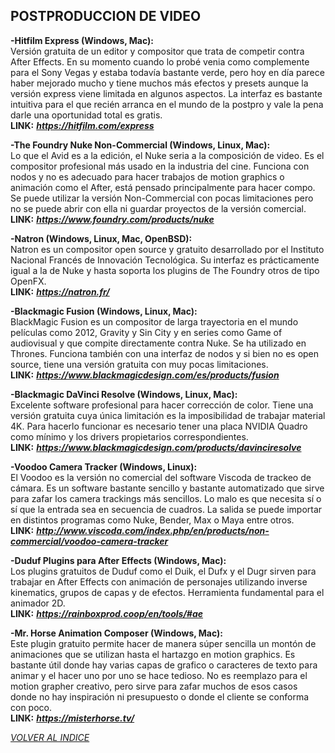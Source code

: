 ## POSTPRODUCCION DE VIDEO ##  

**-Hitfilm Express (Windows, Mac):**  
Versión gratuita de un editor y compositor que trata de competir
contra After Effects. En su momento cuando lo probé venia como
complemente para el Sony Vegas y estaba todavía bastante verde, pero hoy
en día parece haber mejorado mucho y tiene muchos más efectos y presets
aunque la versión express viene limitada en algunos aspectos. La
interfaz es bastante intuitiva para el que recién arranca en el mundo de
la postpro y vale la pena darle una oportunidad total es gratis.  
**LINK:** ***<https://hitfilm.com/express>***  

**-The Foundry Nuke Non-Commercial (Windows, Linux, Mac):**  
Lo que el Avid es a la edición, el Nuke seria a la composición de
video. Es el compositor profesional más usado en la industria del cine.
Funciona con nodos y no es adecuado para hacer trabajos de motion
graphics o animación como el After, está pensado principalmente para
hacer compo. Se puede utilizar la versión Non-Commercial con pocas
limitaciones pero no se puede abrir con ella ni guardar proyectos de la
versión comercial.  
**LINK:** ***<https://www.foundry.com/products/nuke>***  

**-Natron (Windows, Linux, Mac, OpenBSD):**  
Natron es un compositor open source y gratuito desarrollado por el
Instituto Nacional Francés de Innovación Tecnológica. Su interfaz es
prácticamente igual a la de Nuke y hasta soporta los plugins de The
Foundry otros de tipo OpenFX.  
**LINK:** ***<https://natron.fr/>***

**-Blackmagic Fusion (Windows, Linux, Mac):**   
BlackMagic Fusion es un compositor de larga trayectoria en el mundo
películas como 2012, Gravity y Sin City y en series como Game of
audiovisual y que compite directamente contra Nuke. Se ha utilizado en
Thrones. Funciona también con una interfaz de nodos y si bien no es open
source, tiene una versión gratuita con muy pocas limitaciones.  
**LINK:** ***<https://www.blackmagicdesign.com/es/products/fusion>***

**-Blackmagic DaVinci Resolve (Windows, Linux, Mac):**  
Excelente software profesional para hacer corrección de color. Tiene
una versión gratuita cuya única limitación es la imposibilidad de
trabajar material 4K. Para hacerlo funcionar es necesario tener una
placa NVIDIA Quadro como mínimo y los drivers propietarios
correspondientes.  
**LINK:** ***<https://www.blackmagicdesign.com/products/davinciresolve>***  

**-Voodoo Camera Tracker (Windows, Linux):**  
El Voodoo es la versión no comercial del software Viscoda de trackeo
de cámara. Es un software bastante sencillo y bastante automatizado que
sirve para zafar los camera trackings más sencillos. Lo malo es que
necesita sí o sí que la entrada sea en secuencia de cuadros. La salida
se puede importar en distintos programas como Nuke, Bender, Max o Maya
entre otros.  
**LINK:** ***<http://www.viscoda.com/index.php/en/products/non-commercial/voodoo-camera-tracker>***  

**-Duduf Plugins para After Effects (Windows, Mac):**   
Los plugins gratuitos de Duduf como el Duik, el Dufx y el Dugr sirven
para trabajar en After Effects con animación de personajes utilizando
inverse kinematics, grupos de capas y de efectos. Herramienta
fundamental para el animador 2D.  
**LINK:** ***<https://rainboxprod.coop/en/tools/#ae>***  

**-Mr. Horse Animation Composer (Windows, Mac):**  
Este plugin gratuito permite hacer de manera súper sencilla un montón
de animaciones que se utilizan hasta el hartazgo en motion graphics. Es
bastante útil donde hay varias capas de grafico o caracteres de texto
para animar y el hacer uno por uno se hace tedioso. No es reemplazo para
el motion grapher creativo, pero sirve para zafar muchos de esos casos
donde no hay inspiración ni presupuesto o donde el cliente se conforma
con poco.  
**LINK:** ***<https://misterhorse.tv/>***


[*VOLVER AL INDICE*](README.md)

